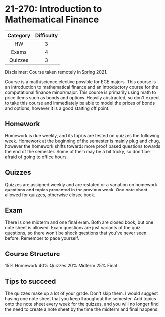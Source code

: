 # 21-270: Introduction to Mathematical Finance

| Category | Difficulty |
| :------: | :--------: |
|   HW     |     3      |
|  Exams   |     4      |
| Quizzes  |     3      |

Disclaimer: Course taken remotely in Spring 2021. 

Course is a math/science elective possible for ECE majors. This course is an introduction to mathematical finance and an introductory course for the computational finance minor/major. This course is primarily using math to price items such as bonds and options. Heavily abstracted, so don't expect to take this course and immediately be able to model the prices of bonds and options, however it is a good starting off point.

## Homework

Homework is due weekly, and its topics are tested on quizzes the following week. Homework at the beginning of the semester is mainly plug and chug, however the homework shifts towards more proof based questions towards the end of the semester. Some of them may be a bit tricky, so don't be afraid of going to office hours.

## Quizzes

Quizzes are assigned weekly and are restated or a variation on homework questions and topics presented in the previous week. One note sheet allowed for quizzes, otherwise closed book.

## Exam

There is one midterm and one final exam. Both are closed book, but one note sheet is allowed. Exam questions are just variants of the quiz questions, so there won't be shock questions that you've never seen before. Remember to pace yourself.

## Course Structure
15% Homework
40% Quizzes
20% Midterm
25% Final

## Tips to succeed

The quizzes make up a lot of your grade. Don't skip them.
I would suggest having one note sheet that you keep throughout the semester. Add topics onto the note sheet every week for the quizzes, and you will no longer find the need to create a note sheet by the time the midterm and final happens.

